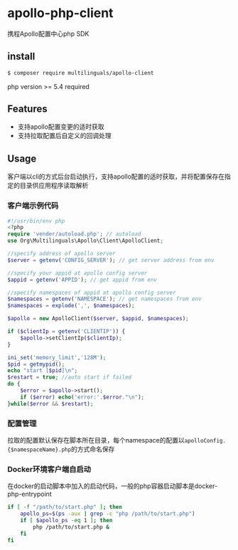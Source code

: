 # apollo-php-client
携程Apollo配置中心php SDK

## install
```bash
$ composer require multilinguals/apollo-client
```
php version >= 5.4 required

## Features
- 支持apollo配置变更的适时获取
- 支持拉取配置后自定义的回调处理

## Usage
客户端以cli的方式后台启动执行，支持apollo配置的适时获取，并将配置保存在指定的目录供应用程序读取解析

### 客户端示例代码
```php
#!/usr/bin/env php
<?php
require 'vender/autoload.php'; // autoload
use Org\Multilinguals\Apollo\Client\ApolloClient;

//specify address of apollo server
$server = getenv('CONFIG_SERVER'); // get server address from env

//specify your appid at apollo config server
$appid = getenv('APPID'); // get appid from env

//specify namespaces of appid at apollo config server
$namespaces = getenv('NAMESPACE'); // get namespaces from env
$namespaces = explode(',', $namespaces);

$apollo = new ApolloClient($server, $appid, $namespaces);

if ($clientIp = getenv('CLIENTIP')) {
    $apollo->setClientIp($clientIp);
}

ini_set('memory_limit','128M');
$pid = getmypid();
echo "start [$pid]\n";
$restart = true; //auto start if failed
do {
    $error = $apollo->start();
    if ($error) echo('error:'.$error."\n");
}while($error && $restart);
```

### 配置管理

拉取的配置默认保存在脚本所在目录，每个namespace的配置以`apolloConfig.{$namespaceName}.php`的方式命名保存

### Docker环境客户端自启动

在docker的启动脚本中加入的启动代码，一般的php容器启动脚本是docker-php-entrypoint
```bash
if [ -f "/path/to/start.php" ]; then
    apollo_ps=$(ps -aux | grep -c "php /path/to/start.php")
    if [ $apollo_ps -eq 1 ]; then
        php /path/to/start.php &
    fi
fi
```

